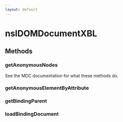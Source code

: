 ```yaml
---
layout: default
---
```


# nsIDOMDocumentXBL #

## Methods ##

### getAnonymousNodes ###

See the MDC documentation for what these methods do.


### getAnonymousElementByAttribute ###

### getBindingParent ###

### loadBindingDocument ###
